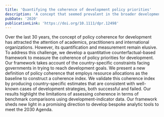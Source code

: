 ```yaml
---
title: 'Quantifying the coherence of development policy priorities'
description: 'A concept that seemed prevalent in the broader development community, and especially in policy circles, is "policy coherence". To our surprise, most of the work on this topic was theoretical or conceptual. It seemed necessary to formalise this idea and quantify it to provide policymakers with tools to systematically evaluate whether (and how much) the actions (priorities) or governments are coherent with their goals (aspirations). This is the first quantitative study on policy coherence for development.'
pubDate: '2020'
publicationLink: 'https://doi.org/10.1111/dpr.12498'
---
```


Over the last 30 years, the concept of policy coherence for development has attracted the attention of academics, practitioners and international organizations. However, its quantification and measurement remain elusive. To address this challenge, we develop a quantitative counterfactual-based framework to measure the coherence of policy priorities for development. Our framework takes account of the country-specific constraints facing governments in trying to reach development goals. We present a new definition of policy coherence that employs resource allocations as the baseline to construct a coherence index. We validate this coherence index by producing country-specific estimates that are consistent with well-known cases of development strategies, both successful and failed. Our results highlight the limitations of assessing coherence in terms of benchmark comparisons using development-indicator data. Our framework sheds new light in a promising direction to develop bespoke analytic tools to meet the 2030 Agenda.
